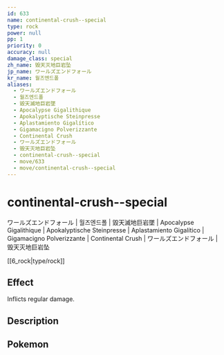 ```yaml
---
id: 633
name: continental-crush--special
type: rock
power: null
pp: 1
priority: 0
accuracy: null
damage_class: special
zh_name: 毁天灭地巨岩坠
jp_name: ワールズエンドフォール
kr_name: 월즈엔드폴
aliases:
  - ワールズエンドフォール
  - 월즈엔드폴
  - 毀天滅地巨岩墜
  - Apocalypse Gigalithique
  - Apokalyptische Steinpresse
  - Aplastamiento Gigalítico
  - Gigamacigno Polverizzante
  - Continental Crush
  - ワールズエンドフォール
  - 毁天灭地巨岩坠
  - continental-crush--special
  - move/633
  - move/continental-crush--special
---
```

# continental-crush--special
    
ワールズエンドフォール | 월즈엔드폴 | 毀天滅地巨岩墜 | Apocalypse Gigalithique | Apokalyptische Steinpresse | Aplastamiento Gigalítico | Gigamacigno Polverizzante | Continental Crush | ワールズエンドフォール | 毁天灭地巨岩坠

[[6_rock|type/rock]]

## Effect

Inflicts regular damage.

## Description



## Pokemon



